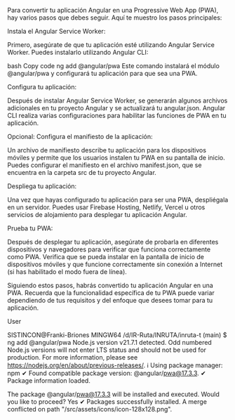 Para convertir tu aplicación Angular en una Progressive Web App (PWA), hay varios pasos que debes seguir. Aquí te muestro los pasos principales:

Instala el Angular Service Worker:

Primero, asegúrate de que tu aplicación esté utilizando Angular Service Worker. Puedes instalarlo utilizando Angular CLI:

bash
Copy code
ng add @angular/pwa
Este comando instalará el módulo @angular/pwa y configurará tu aplicación para que sea una PWA.

Configura tu aplicación:

Después de instalar Angular Service Worker, se generarán algunos archivos adicionales en tu proyecto Angular y se actualizará tu angular.json. Angular CLI realiza varias configuraciones para habilitar las funciones de PWA en tu aplicación.

Opcional: Configura el manifiesto de la aplicación:

Un archivo de manifiesto describe tu aplicación para los dispositivos móviles y permite que los usuarios instalen tu PWA en su pantalla de inicio. Puedes configurar el manifiesto en el archivo manifest.json, que se encuentra en la carpeta src de tu proyecto Angular.

Despliega tu aplicación:

Una vez que hayas configurado tu aplicación para ser una PWA, despliégala en un servidor. Puedes usar Firebase Hosting, Netlify, Vercel u otros servicios de alojamiento para desplegar tu aplicación Angular.

Prueba tu PWA:

Después de desplegar tu aplicación, asegúrate de probarla en diferentes dispositivos y navegadores para verificar que funciona correctamente como PWA. Verifica que se pueda instalar en la pantalla de inicio de dispositivos móviles y que funcione correctamente sin conexión a Internet (si has habilitado el modo fuera de línea).

Siguiendo estos pasos, habrás convertido tu aplicación Angular en una PWA. Recuerda que la funcionalidad específica de tu PWA puede variar dependiendo de tus requisitos y del enfoque que desees tomar para tu aplicación.

User

SISTINCON@Franki-Briones MINGW64 /d/IR-Ruta/INRUTA/inruta-t (main)
$ ng add @angular/pwa
Node.js version v21.7.1 detected.
Odd numbered Node.js versions will not enter LTS status and should not be used for production. For more information, please see https://nodejs.org/en/about/previous-releases/.
ℹ Using package manager: npm
✔ Found compatible package version: @angular/pwa@17.3.3.
✔ Package information loaded.

The package @angular/pwa@17.3.3 will be installed and executed.
Would you like to proceed? Yes
✔ Packages successfully installed.
A merge conflicted on path "/src/assets/icons/icon-128x128.png".
